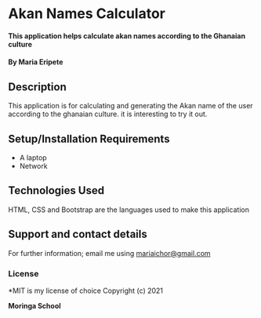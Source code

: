 
# Akan Names Calculator
#### This application helps calculate akan names according to the Ghanaian culture 
#### By Maria Eripete
## Description
This application is for calculating and generating the Akan name of the user according to the ghanaian culture. it is interesting to try it out.

## Setup/Installation Requirements
* A laptop
* Network

## Technologies Used
HTML, CSS and Bootstrap are the languages used to make this application 

## Support and contact details
For further information; email me using mariaichor@gmail.com

### License
*MIT is my license of choice
Copyright (c) 2021 

**Moringa School**
  
